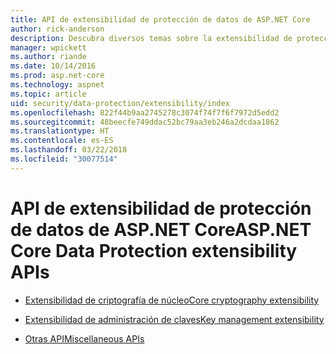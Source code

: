 ```yaml
---
title: API de extensibilidad de protección de datos de ASP.NET Core
author: rick-anderson
description: Descubra diversos temas sobre la extensibilidad de protección de datos de ASP.NET Core.
manager: wpickett
ms.author: riande
ms.date: 10/14/2016
ms.prod: asp.net-core
ms.technology: aspnet
ms.topic: article
uid: security/data-protection/extensibility/index
ms.openlocfilehash: 822f44b9aa2745278c3074f74f7f6f7972d5edd2
ms.sourcegitcommit: 48beecfe749ddac52bc79aa3eb246a2dcdaa1862
ms.translationtype: HT
ms.contentlocale: es-ES
ms.lasthandoff: 03/22/2018
ms.locfileid: "30077514"
---
```

# <a name="aspnet-core-data-protection-extensibility-apis"></a><span data-ttu-id="00bdf-103">API de extensibilidad de protección de datos de ASP.NET Core</span><span class="sxs-lookup"><span data-stu-id="00bdf-103">ASP.NET Core Data Protection extensibility APIs</span></span>

* [<span data-ttu-id="00bdf-104">Extensibilidad de criptografía de núcleo</span><span class="sxs-lookup"><span data-stu-id="00bdf-104">Core cryptography extensibility</span></span>](xref:security/data-protection/extensibility/core-crypto)

* [<span data-ttu-id="00bdf-105">Extensibilidad de administración de claves</span><span class="sxs-lookup"><span data-stu-id="00bdf-105">Key management extensibility</span></span>](xref:security/data-protection/extensibility/key-management)

* [<span data-ttu-id="00bdf-106">Otras API</span><span class="sxs-lookup"><span data-stu-id="00bdf-106">Miscellaneous APIs</span></span>](xref:security/data-protection/extensibility/misc-apis)
